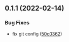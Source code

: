 ## 0.1.1 (2022-02-14)


### Bug Fixes

* fix git config ([50c0362](https://github.com/DawChihLiou/dawchihliou.github.io/commit/50c0362f67e0b1cd6cb2ca904cb09cc873aa8294))

